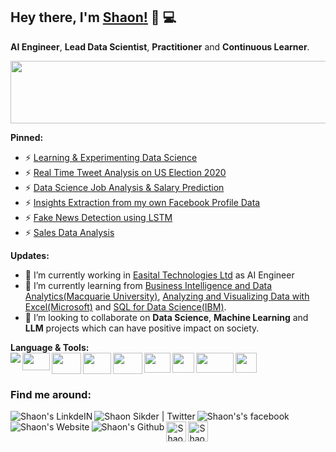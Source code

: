 ## Hey there, I'm [__Shaon__!](https://sites.google.com/view/shaoncomputergeek) 👋 :computer:

**AI Engineer**, **Lead Data Scientist**, **Practitioner** and **Continuous Learner**.      
<p align="left">
  <img src='https://media.giphy.com/media/hrjrmB5VRtjyJc2jBa/giphy.gif' width=600 height=100>
</p>  

**Pinned:** 
- ⚡ [Learning & Experimenting Data Science](https://github.com/Shaon2221/Learning-and-Experimenting_Data-Science)
- ⚡ [Real Time Tweet Analysis on US Election 2020](https://github.com/Shaon2221/Real-Time-Tweet-Analysis-on-US-Election-2020)
- ⚡ [Data Science Job Analysis & Salary Prediction](https://github.com/Shaon2221/Data-Science-Job-Analysis/)
- ⚡ [Insights Extraction from my own Facebook Profile Data](https://github.com/Shaon2221/Insights-Extraction-from-my-own-Facebook-Profile-Data)
- ⚡ [Fake News Detection using LSTM](https://github.com/Shaon2221/Fake-News-Detection-using-LSTM)
- ⚡ [Sales Data Analysis](https://github.com/Shaon2221/Sales-Data-Analysis)

**Updates:** 
- 🔭 I’m currently working in [Easital Technologies Ltd](https://easital.com/) as AI Engineer
- 🌱 I’m currently learning from [Business Intelligence and Data Analytics(Macquarie University)](https://www.coursera.org/learn/business-intelligence-data-analytics1), [Analyzing and Visualizing Data with Excel(Microsoft)](https://www.edx.org/course/analyzing-and-visualizing-data-with-excel-2) and [SQL for Data Science(IBM)](https://www.edx.org/course/sql-for-data-science). 
- 👯 I’m looking to collaborate on **Data Science**, **Machine Learning** and **LLM** projects which can have positive impact on society. 

**Language & Tools:** 
</br>
<a href="https://www.python.org/" title='Python'>
    <img align="left" src="https://img.icons8.com/color/34/000000/python.png" />
</a>
<a href="https://numpy.org/" title='Numpy'>
    <img align="left" src="https://upload.wikimedia.org/wikipedia/commons/1/1a/NumPy_logo.svg" height=28, width=44 />
</a>
<a href="https://pypi.org/project/pandas/" title='Pandas'>
    <img align="left" src="https://www.numfocus.org/wp-content/uploads/2016/07/pandas-logo-300.png" height=34, width=47 />
</a> 
<a href="https://scikit-learn.org/" title='sci-kit learn'>
    <img align="left" src="https://upload.wikimedia.org/wikipedia/commons/0/05/Scikit_learn_logo_small.svg" height=34, width=45 />
</a>
<a href="https://www.tensorflow.org/" title='TensorFlow'>
    <img align="left" src="https://upload.wikimedia.org/wikipedia/commons/thumb/a/ab/TensorFlow_logo.svg/512px-TensorFlow_logo.svg.png" height=34, width=47 />
</a>
<a href="https://jupyter.org/" title='Jupyter Notebook'>
    <img align="left" src="https://upload.wikimedia.org/wikipedia/commons/thumb/3/38/Jupyter_logo.svg/207px-Jupyter_logo.svg.png" height=32, width=42 />
</a>
<a href="https://www.microsoft.com/en/microsoft-365/excel/" title='Excel'>
    <img align="left" src="https://upload.wikimedia.org/wikipedia/commons/thumb/3/34/Microsoft_Office_Excel_%282019%E2%80%93present%29.svg/512px-Microsoft_Office_Excel_%282019%E2%80%93present%29.svg.png" height=32, width=35 />
</a>
<a href="https://www.tableau.com/" title='Tableau'>
    <img align="left" src="https://www.analyticsvidhya.com/wp-content/uploads/2016/09/tableau.png" height=32, width=60 />
</a>
<a href="https://en.wikipedia.org/wiki/SQL" title='SQL'>
    <img align="left" src="https://w7.pngwing.com/pngs/167/148/png-transparent-microsoft-azure-sql-database-microsoft-sql-server-database-blue-text-logo-thumbnail.png" height=32, width=34 />
</a></br>  <br>
### Find me around:
<a href="https://www.linkedin.com/in/shaon2221/" title='Linkedin'>
    <img align="left" alt="Shaon's LinkdeIN" src="https://img.icons8.com/color/32/000000/linkedin.png" />
</a>
<a href="https://twitter.com/Shaon2221" title='Twitter'>
    <img align="left" alt="Shaon Sikder | Twitter" src="https://img.icons8.com/fluent/32/000000/twitter.png" />
</a>
<a href="https://www.facebook.com/Shaon.ComputerGeek/" title='Facebook'>
    <img align="left" alt="Shaon's's facebook" src="https://img.icons8.com/fluent/32/000000/facebook-new.png" />
</a>
<a href="https://sites.google.com/view/shaoncomputergeek" title='Website'>
    <img align="left" alt="Shaon's Website" src="https://img.icons8.com/color/32/000000/domain--v1.png" />
</a> 
<a href="https://github.com/Shaon2221" title='Github'>
    <img align="left" alt="Shaon's Github" src="https://img.icons8.com/ios-filled/32/000000/github.png" />
</a>
<a href="https://www.kaggle.com/shaon2221" title='Kaggle'>
    <img align="left" alt="Shaon's Website" src="https://cdn3.iconfinder.com/data/icons/logos-and-brands-adobe/512/189_Kaggle-512.png" height=32 width=32 />
</a>                                                                                                     
<a href="https://medium.com/@shaon2221" title='Medium'>
    <img align="left" alt="Shaon's Medium" width="32px" src="https://cdn.jsdelivr.net/npm/simple-icons@3.2.0/icons/medium.svg" />
</a></br>


<!--
### **Github Generated Stats:**

![Top Languages](https://github-readme-stats.vercel.app/api/top-langs/?username=Shaon2221&theme=radical)
![Shaon's GitHub Stats](https://github-readme-stats.vercel.app/api?username=Shaon2221&hide=prs,issues,contribs?username=Shaon2221&count_private=true?username=Shaon2221&show_icons=true&theme=radical)

*NOTE: Top languages does not indicate my skill level or something like that.*








**Shaon2221/Shaon2221** is a ✨ _special_ ✨ repository because its `README.md` (this file) appears on your GitHub profile.

Here are some ideas to get you started:

- 🔭 I’m currently working on ...
- 🌱 I’m currently learning ...
- 👯 I’m looking to collaborate on ...
- 🤔 I’m looking for help with ...
- 💬 Ask me about ...
- 📫 How to reach me: ...
- 😄 Pronouns: ...
- ⚡ Fun fact: ... 
-->
